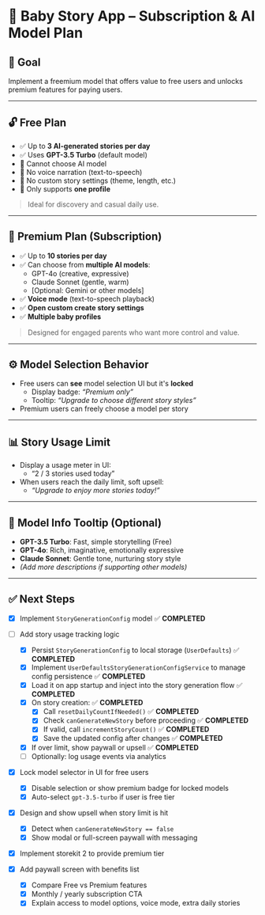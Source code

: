 # 📖 Baby Story App – Subscription & AI Model Plan

## 🎯 Goal

Implement a freemium model that offers value to free users and unlocks premium features for paying users.

---

## 🔓 Free Plan

- ✅ Up to **3 AI-generated stories per day**
- ✅ Uses **GPT-3.5 Turbo** (default model)
- 🚫 Cannot choose AI model
- 🚫 No voice narration (text-to-speech)
- 🚫 No custom story settings (theme, length, etc.)
- 🚫 Only supports **one profile**

> Ideal for discovery and casual daily use.

---

## 🔐 Premium Plan (Subscription)

- ✅ Up to **10 stories per day**
- ✅ Can choose from **multiple AI models**:
  - GPT-4o (creative, expressive)
  - Claude Sonnet (gentle, warm)
  - [Optional: Gemini or other models]
- ✅ **Voice mode** (text-to-speech playback)
- ✅ **Open custom create story settings**
- ✅ **Multiple baby profiles**

> Designed for engaged parents who want more control and value.

---

## ⚙️ Model Selection Behavior

- Free users can **see** model selection UI but it's **locked**
  - Display badge: _“Premium only”_
  - Tooltip: _“Upgrade to choose different story styles”_
- Premium users can freely choose a model per story

---

## 📊 Story Usage Limit

- Display a usage meter in UI:
  - “2 / 3 stories used today”
- When users reach the daily limit, soft upsell:
  - _“Upgrade to enjoy more stories today!”_

---

## 🧠 Model Info Tooltip (Optional)

- **GPT-3.5 Turbo**: Fast, simple storytelling (Free)
- **GPT-4o**: Rich, imaginative, emotionally expressive
- **Claude Sonnet**: Gentle tone, nurturing story style
- _(Add more descriptions if supporting other models)_

---

## ✅ Next Steps

- [x] Implement `StoryGenerationConfig` model ✅ **COMPLETED**
- [ ] Add story usage tracking logic  
  - [x] Persist `StoryGenerationConfig` to local storage (`UserDefaults`) ✅ **COMPLETED**
  - [x] Implement `UserDefaultsStoryGenerationConfigService` to manage config persistence ✅ **COMPLETED**
  - [x] Load it on app startup and inject into the story generation flow ✅ **COMPLETED**
  - [x] On story creation: ✅ **COMPLETED**
    - [x] Call `resetDailyCountIfNeeded()` ✅ **COMPLETED**
    - [x] Check `canGenerateNewStory` before proceeding ✅ **COMPLETED**
    - [x] If valid, call `incrementStoryCount()` ✅ **COMPLETED**
    - [x] Save the updated config after changes ✅ **COMPLETED**
  - [x] If over limit, show paywall or upsell ✅ **COMPLETED**
  - [ ] Optionally: log usage events via analytics

- [x] Lock model selector in UI for free users  
  - [x] Disable selection or show premium badge for locked models
  - [x] Auto-select `gpt-3.5-turbo` if user is free tier

- [x] Design and show upsell when story limit is hit  
  - [x] Detect when `canGenerateNewStory == false`
  - [x] Show modal or full-screen paywall with messaging

- [x] Implement storekit 2 to provide premium tier

- [x] Add paywall screen with benefits list  
  - [x] Compare Free vs Premium features
  - [x] Monthly / yearly subscription CTA
  - [x] Explain access to model options, voice mode, extra daily stories

<!-- - [ ] Add voice mode (text-to-speech) for premium users  
  - [ ] Use `AVSpeechSynthesizer` or 3rd-party API
  - [ ] Lock access behind premium check
  - [ ] Add playback UI to story viewer -->
